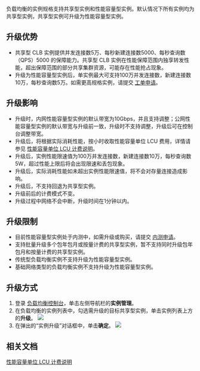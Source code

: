 负载均衡的实例规格支持共享型实例和性能容量型实例。默认情况下所有实例均为共享型实例，共享型实例可升级为性能容量型实例。


## 升级优势
- 共享型 CLB 实例提供并发连接数5万、每秒新建连接数5000、每秒查询数（QPS）5000 的保障能力。共享型 CLB 实例在性能保障范围内独享转发性能，超出保障范围的部分共享集群资源，可能存在性能抢占现象。
- 升级为性能容量型实例后，单实例最大可支持100万并发连接数，新建连接数10万，每秒查询数5万。如需更高规格实例，请提交 [工单申请](https://console.cloud.tencent.com/workorder/category?level1_id=6&level2_id=163&source=0&data_title=%E8%B4%9F%E8%BD%BD%E5%9D%87%E8%A1%A1%20LB&step=1)。


## 升级影响
- 升级时，内网性能容量型实例的默认带宽为10Gbps，并且支持调整；公网性能容量型实例的默认带宽与升级前一致，升级时不支持调整，升级后可在控制台调整带宽。
- 升级后，将根据实际消耗性能，按小时收取性能容量单位 LCU 费用，详情请参见 [性能容量单位 LCU 计费说明](https://cloud.tencent.com/document/product/214/58387)。
- 升级后，实例性能限速值为100万并发连接数，新建连接数10万，每秒查询数5W，超过性能上限后将会出现限速和丢包现象。
- 升级后，实际消耗性能如未超出实例性能限速值，将不会对存量连接造成影响。
- 升级后，不支持回退为共享型实例。
- 升级前后的计费模式不变。
- 升级过程中网络不会中断，升级时间在1分钟以内。

## 升级限制
- 目前性能容量型实例处于内测中，如需升级或购买，请提交 [内测申请](https://cloud.tencent.com/apply/p/hf45esx99lf)。
- 支持批量升级多个包年包月或按量计费的共享型实例，暂不支持同时升级包年包月和按量计费的共享型实例。
- 传统型负载均衡实例不支持升级为性能容量型实例。
- 基础网络类型的负载均衡实例不支持升级为性能容量型实例。




## 升级方式
1. 登录 [负载均衡控制台](https://console.cloud.tencent.com/clb)，单击左侧导航栏的**实例管理**。
2. 在负载均衡的实例列表中，勾选需升级的目标共享型实例，单击实例列表上方的**升级**。
![](https://main.qcloudimg.com/raw/72de8897f4b31046225f07bf767c733f.png)
3. 在弹出的“实例升级”对话框中，单击**确定**。
![](https://main.qcloudimg.com/raw/210d4f66291c731ac39ac9895d566dfd.png)


## 相关文档
[性能容量单位 LCU 计费说明](https://cloud.tencent.com/document/product/214/58387)
